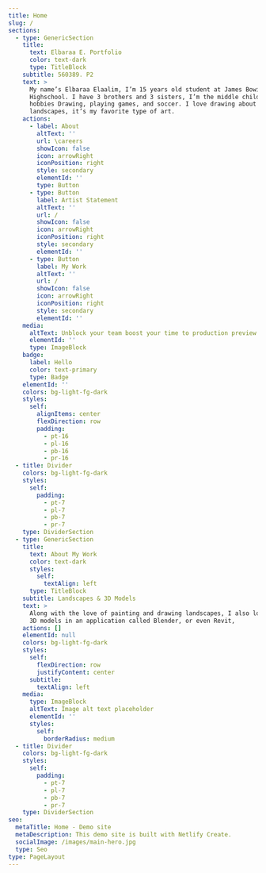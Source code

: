 ```yaml
---
title: Home
slug: /
sections:
  - type: GenericSection
    title:
      text: Elbaraa E. Portfolio
      color: text-dark
      type: TitleBlock
    subtitle: 560389. P2
    text: >
      My name’s Elbaraa Elaalim, I’m 15 years old student at James Bowie
      Highschool. I have 3 brothers and 3 sisters, I’m the middle child. My
      hobbies Drawing, playing games, and soccer. I love drawing about
      landscapes, it’s my favorite type of art.
    actions:
      - label: About
        altText: ''
        url: \careers
        showIcon: false
        icon: arrowRight
        iconPosition: right
        style: secondary
        elementId: ''
        type: Button
      - type: Button
        label: Artist Statement
        altText: ''
        url: /
        showIcon: false
        icon: arrowRight
        iconPosition: right
        style: secondary
        elementId: ''
      - type: Button
        label: My Work
        altText: ''
        url: /
        showIcon: false
        icon: arrowRight
        iconPosition: right
        style: secondary
        elementId: ''
    media:
      altText: Unblock your team boost your time to production preview
      elementId: ''
      type: ImageBlock
    badge:
      label: Hello
      color: text-primary
      type: Badge
    elementId: ''
    colors: bg-light-fg-dark
    styles:
      self:
        alignItems: center
        flexDirection: row
        padding:
          - pt-16
          - pl-16
          - pb-16
          - pr-16
  - title: Divider
    colors: bg-light-fg-dark
    styles:
      self:
        padding:
          - pt-7
          - pl-7
          - pb-7
          - pr-7
    type: DividerSection
  - type: GenericSection
    title:
      text: About My Work
      color: text-dark
      styles:
        self:
          textAlign: left
      type: TitleBlock
    subtitle: Landscapes & 3D Models
    text: >
      Along with the love of painting and drawing landscapes, I also love doing
      3D models in an application called Blender, or even Revit,
    actions: []
    elementId: null
    colors: bg-light-fg-dark
    styles:
      self:
        flexDirection: row
        justifyContent: center
      subtitle:
        textAlign: left
    media:
      type: ImageBlock
      altText: Image alt text placeholder
      elementId: ''
      styles:
        self:
          borderRadius: medium
  - title: Divider
    colors: bg-light-fg-dark
    styles:
      self:
        padding:
          - pt-7
          - pl-7
          - pb-7
          - pr-7
    type: DividerSection
seo:
  metaTitle: Home - Demo site
  metaDescription: This demo site is built with Netlify Create.
  socialImage: /images/main-hero.jpg
  type: Seo
type: PageLayout
---
```

